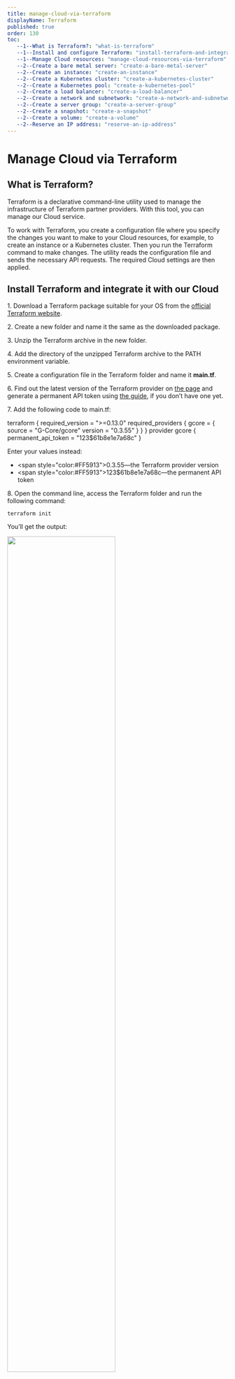 ```yaml
---
title: manage-cloud-via-terraform
displayName: Terraform
published: true
order: 130
toc:
   --1--What is Terraform?: "what-is-terraform"
   --1--Install and configure Terraform: "install-terraform-and-integrate-it-with-our-cloud"
   --1--Manage Cloud resources: "manage-cloud-resources-via-terraform"
   --2--Create a bare metal server: "create-a-bare-metal-server"
   --2--Create an instance: "create-an-instance"
   --2--Create a Kubernetes cluster: "create-a-kubernetes-cluster"
   --2--Create a Kubernetes pool: "create-a-kubernetes-pool"
   --2--Create a load balancer: "create-a-load-balancer"
   --2--Create a network and subnetwork: "create-a-network-and-subnetwork"
   --2--Create a server group: "create-a-server-group"
   --2--Create a snapshot: "create-a-snapshot"
   --2--Create a volume: "create-a-volume"
   --2--Reserve an IP address: "reserve-an-ip-address"
---
```

# Manage Cloud via Terraform

## What is Terraform?

Terraform is a declarative command-line utility used to manage the infrastructure of Terraform partner providers. With this tool, you can manage our Cloud service.

To work with Terraform, you create a configuration file where you specify the changes you want to make to your Cloud resources, for example, to create an instance or a Kubernetes cluster. Then you run the Terraform command to make changes. The utility reads the configuration file and sends the necessary API requests. The required Cloud settings are then applied.

## Install Terraform and integrate it with our Cloud

1\. Download a Terraform package suitable for your OS from the <a href="https://www.terraform.io/downloads" target="_blank">official Terraform website</a>.

2\. Create a new folder and name it the same as the downloaded package.

3\. Unzip the Terraform archive in the new folder.

4\. Add the directory of the unzipped Terraform archive to the PATH environment variable.

5\. Create a configuration file in the Terraform folder and name it **main.tf**.

6\. Find out the latest version of the Terraform provider on <a href="https://registry.terraform.io/providers/G-Core/gcorelabs/latest" target="_blank">the page</a> and generate a permanent API token using <a href="https://gcore.com/docs/account-settings/create-use-or-delete-a-permanent-api-token" target="_blank">the guide</a>, if you don’t have one yet.

7\. Add the following code to main.tf:

<code-block>
terraform {
  required_version = ">=0.13.0"
  required_providers {
    gcore = {
      source = "G-Core/gcore"
      version = "<span style="color:#FF5913">0.3.55</span>"
   }
  }
}
provider gcore {
  permanent_api_token = "<span style="color:#FF5913">123$61b8e1e7a68c</span>"
}
</code-block>

Enter your values instead:

- <span style="color:#FF5913">0.3.55</span>—the Terraform provider version  
- <span style="color:#FF5913">123$61b8e1e7a68c</span>—the permanent API token

8\. Open the command line, access the Terraform folder and run the following command:

```
terraform init
```

You’ll get the output:

<img src="https://support.gcore.com/hc/article_attachments/12966689446417" alt="" width="70%">

This means Terraform has been successfully downloaded and installed, and you can start working with it.

## Manage Cloud resources via Terraform

If you have already worked with Terraform, you can use this abridged guide on how to manage Gcore Cloud resources:

1\. Go to the Terraform documentation, click **Resources**, and copy the necessary code to main.tf.

2\. Customize values in the code.

3\. Run the following command to preview the expected changes:

```
terraform plan
```

4\. Run the following command to apply these changes:

```
terraform apply
```

You can also use our step-by-step guides below.

### Create a bare metal server

1. Open the **main.tf** file where you configured the Gcore provider for Terraform.

2. Copy the code below to the file and customize the highlighted values:

<code-block>
provider gcore {
  permanent_api_token = "<span style="color:#FF5913">251$d3361.............1b35f26d8"
}

resource "gcore_baremetal" "<span style="color:#FF5913">bm</span>" {
  name       = "<span style="color:#FF5913">baremetal_example</span>"
  flavor_id  = "<span style="color:#FF5913">bm1-infrastructure-small</span>"

  interface {
      type = "<span style="color:#FF5913">external</span>"
              <span style="color:#FF5913">is_parent = "true"</span>
  }
}
</code-block>

3. Configure your bare metal server.

  1) Specify "flavor_id".

  2) Configure “interface”.

Select the interface "type": "external", "subnet", "any_subnet", or "reserved_fixed_ip".  
    - If you select "subnet", specify the "network_ID" and "subnetwork_ID".  
    - If you select "anu_subnet", specify the "network_ID".  
    - If you select "reserved_fixed_ip", specify the "port_id".

(optional) Add <span style="color:#FF5913">is_parent = "true"</span> to ensure the interface cannot be detached and is always connected first.
(optional) Specify "order" to set the order in which interfaces will be attached.

  3) (optional) Specify "app_config" to set parameters for the application template from the marketplace.

  4) (optional) Specify the "image_id" or "apptemplate_id".

  5) (optional) Specify the "keypair_name".

  6) (optional) Specify the "name" of the server.

  7) (optional) Specify the "region_id" and "region_name".

  8) (optional) Specify the "project_id" and "project_name".

  9) (optional) Specify the "metadata_map": "key" and "value".

  10) (optional) Specify "username" and/or "password".

4. Save changes in the file.

5. Run the following command from the Terraform directory to preview the changes:

```
terraform plan
```

If the code contains an error, the output will show it.

6. Run the following command to apply the changes:

```
terraform apply
```

Terraform will ask you to confirm the action. Enter "yes".

### Create an instance

1. Open the main.tf file where you configured the Gcore provider for Terraform.

2. Copy the code to the file and customize the highlighted values:

<code-block>
provider gcore {
  permanent_api_token = "<span style="color:#FF5913">251$d3361.............1b35f26d8</span>"
}  
resource "gcore_reservedfixedip" "<span style="color:#FF5913">fixed_ip</span>" {
  type             = "ip_address"
  network_id       = "<span style="color:#FF5913">faf6507b-1ff1-4ebf-b540-befd5c09fe06</span>"
  fixed_ip_address = "<span style="color:#FF5913">192.168.13.6</span>"
  is_vip           = <span style="color:#FF5913">false</span>
}

resource "gcore_volume" "first_volume" {
  name       = "<span style="color:#FF5913">boot volume</span>"
  type_name  = "<span style="color:#FF5913">ssd_hiiops</span>"
  size       = <span style="color:#FF5913">10</span>
  image_id   = "<span style="color:#FF5913">6dc4e061-6fab-41f3-91a3-0ba848fb32d9</span>"
}

resource "gcore_floatingip" "<span style="color:#FF5913">fip</span>" {
  fixed_ip_address = <span style="color:#FF5913">gcore_reservedfixedip.fixed_ip.fixed_ip_address</span>
  port_id          = <span style="color:#FF5913">gcore_reservedfixedip.fixed_ip.port_id</span>
}

resource "gcore_instance" "<span style="color:#FF5913">v</span>" {
  name       = "<span style="color:#FF5913">hello</span>"
  flavor_id  = "<span style="color:#FF5913">g1-standard-1-2</span>"

  volume {
    source     = "existing-volume"
    volume_id  = <span style="color:#FF5913">gcore_volume.first_volume.id</span>
    boot_index = <span style="color:#FF5913">0</span>
  }

  interface {
    type            = "<span style="color:#FF5913">reserved_fixed_ip</span>"
    port_id         = <span style="color:#FF5913">gcore_reservedfixedip.fixed_ip.port_id</span>
    fip_source      = "<span style="color:#FF5913">existing</span>"
    existing_fip_id = <span style="color:#FF5913">gcore_floatingip.fip.id</span>
    security_groups = <span style="color:#FF5913">["ada84751-fcca-4491-9249-2dfceb321616"]</span>
  }
}
</code-block>

3. Configure resources required for the instance: [a reserved IP address](#reserve-an-ip-address), [network](#create-a-network-and-subnetwork), [subnetwork](#create-a-network-and-subnetwork), [volume](#create-a-volume).

4. Configure the instance.

  1) Specify "flavor_id".

  2) Configure "interface".

Select the interface "type": "external", "subnet", "any_subnet", or "reserved_fixed_ip".     
  - If you select "subnet", specify the "network_ID" and "subnetwork_ID".  
  - If you select "anu_subnet", specify the "network_ID".  
  - If you select "reserved_fixed_ip", specify the "port_id".
- (optional) Add is_parent = "true" to ensure the interface cannot be detached and is always connected first.
- (optional) Specify order to set the order in which interfaces will be attached.

  3) Configure "volume".

- Specify "source = existing-volume" and the "volume_id". Optionally, you can specify the size of the existing volume in GB.
- (optional) Specify the "boot_index". If "boot_index = 0", the volume cannot be detached.
- (optional) Specify the "type_name": "standard", "ssd_hiiops", "cold", or "ultra".

  4) (optional) Add "allow_app_ports = true" to allow application ports for instances created from marketplace templates.

  5) (optional) Specify "configuration" to set parameters for the application template from the marketplace: "key" and "value".

  6) (optional) Specify the "keypair_name".

  7) (optional) Specify the "metadata_map": "key" and "value".

  8) (optional) Specify the "name" of the instance.

  9) (optional) Specify "username" and "password".

  10) (optional) Specify the "region_id" and "region_name".

  11) (optional) Specify the "project_id" and "project_name".

  12) (optional) Specify the "security_group" to add firewalls.

5. Save changes in the file.

6. Run the following command from the Terraform directory to preview the expected changes:

```
terraform plan
```

If the code contains an error, the output will describe it.

7. Run the following command to apply the changes:

```
terraform apply
```

Terraform will ask you to confirm the action. Enter "yes".

### Create a Kubernetes cluster

1. Open the main.tf file where you configured the Gcore provider for Terraform.

2. Copy the code below to the file and customize the highlighted values:

<code-block>
provider gcore {
  permanent_api_token = "<span style="color:#FF5913">251$d3361.............1b35f26d8</span>"
}

resource "gcore_k8s" "v" {
  name          = "<span style="color:#FF5913">kluster_example</span>"
  fixed_network = "<span style="color:#FF5913">6bf878c1-1ce4-47c3-a39b-6b5f1d79bf25</span>"
  fixed_subnet  = "<span style="color:#FF5913">dc3a3ea9-86ae-47ad-a8e8-79df0ce04839</span>"
  pool {
    name               = "<span style="color:#FF5913">pool_example</span>"
    flavor_id          = "<span style="color:#FF5913">g1-standard-1-2</span>"
    min_node_count     = <span style="color:#FF5913">1</span>
    max_node_count     = <span style="color:#FF5913">2</span>
    node_count         = <span style="color:#FF5913">1</span>
    docker_volume_size = <span style="color:#FF5913">2</span>
  }
}
</code-block>

3. Configure the cluster.

  1) Specify “name”.

  2) Specify the “fixed_network” of the cluster.

  3) Specify the “fixed_subnet” and make sure the subnet has a router.

  4) Specify the “keypair”.

  5) (optional) Specify the “region_id” and “region_name”.

  6) (optional) Specify the “project_id” and “project_name”.

  7) (optional) Add ```auto_healing_enabled = "true"``` to allow automatic recovery of failed nodes.

  8) (optional) Add ```external_dns_enabled = "true"``` if you want to enable external DNS.

  9) Configure the pool, a set of cluster nodes with the same specifications.

  - Specify “name”.
  - Specify “flavor_id”.
  - Specify the “min_node_count” for autoscaling.
  - Specify the “max_node_count” for autoscaling.
  - Specify the “node_count”. This is the initial number of nodes to be deployed.
  - (optional) Specify the “docker_volume_size” in GB.
  - (optional) Select “docker_volume_type”: “standard”, “ssd\_hiiops”, “cold”, or “ultra”.

4. Save changes in the file.

5. Run the following command from the Terraform directory to preview the expected changes:

```
terraform plan
```

If the code contains an error, the output will show it.

6. Run the following command to apply the changes:

```
terraform apply
```

Terraform will ask you to confirm the action. Enter “yes”.

### Create a Kubernetes pool

1. Open the main.tf file where you configured the Gcore provider for Terraform.

2. Copy the code below to the file and customize the highlighted values:

<code-block>
provider gcore {
  permanent_api_token = "<span style="color:#FF5913">251$d3361.............1b35f26d8</span>"
}

resource "gcore_k8s_pool" "v" {
  cluster_id         = "<span style="color:#FF5913">6bf878c1-1ce4-47c3-a39b-6b5f1d79bf25</span>"
  name               = "<span style="color:#FF5913">pool_example</span>"
  flavor_id          = "<span style="color:#FF5913">g1-standard-1-2</span>"
  min_node_count     = <span style="color:#FF5913">1</span>
  max_node_count     = <span style="color:#FF5913">2</span>
  node_count         = <span style="color:#FF5913">1</span>
  docker_volume_size = <span style="color:#FF5913">2</span>
}
</code-block>

3. Configure the pool.

  1) Specify the “cluster_id” within which you want to create the pool.

  2) Specify the “name” of your pool.

  3) Specify “flavor_id”.

  4) Specify the “min_node_count” for autoscaling.

  5) Specify the “max_node_count” for autoscaling.

  6) Specify the “node_count”. This is the initial number of nodes to be deployed.

  7) (optional) Specify the “docker_volume_size” in GB.

  8) (optional) Select “docker_volume_type”: “standard”, “ssd_hiiops”, “cold”, or “ultra”.

  9) (optional) Specify the “region_id” and “region_name”.

  10) (optional) Specify the “project_id” and “project_name”.

4. Save changes in the file.

5. Run the following command from the Terraform directory to preview the expected changes:

```
terraform plan
```

If the code contains an error, the output will show it.

6. Run the following command to apply the changes:

```
terraform apply
```

Terraform will ask you to confirm the action. Enter “yes”.

### Create a load balancer

This section explains how to create a load balancer with a pool, listener, and member.

1. Open the main.tf file where you configured the Gcore provider for Terraform.

2. Copy the code below to the file and customize the highlighted values:

<code-block>
provider gcore {
  permanent_api_token = "<span style="color:#FF5913">251$d3361.............1b35f26d8</span>"
}

resource "gcore_loadbalancerv2" "<span style="color:#FF5913">lb</span>" {
  <span style="color:#FF5913">project_id = 1</span>
  <span style="color:#FF5913">region_id  = 1</span>
  name       = "<span style="color:#FF5913">lb_example</span>"
  flavor     = "<span style="color:#FF5913">lb1-1-2</span>"
}

resource "gcore_lblistener" "<span style="color:#FF5913">listener</span>" {
  name            = "<span style="color:#FF5913">listener_example</span>"
  protocol        = "<span style="color:#FF5913">TCP</span>"
  protocol_port   = <span style="color:#FF5913">36621</span>
  loadbalancer_id = <span style="color:#FF5913">gcore_loadbalancerv2.lb.id</span>
}

resource "gcore_lbpool" "<span style="color:#FF5913">pl</span>" {
  name            = "<span style="color:#FF5913">test_pool</span>"
  protocol        = "<span style="color:#FF5913">HTTP</span>"
  lb_algorithm    = "<span style="color:#FF5913">LEAST_CONNECTIONS</span>"
  loadbalancer_id = <span style="color:#FF5913">gcore_loadbalancer.lb.id</span>
  listener_id     = <span style="color:#FF5913">gcore_loadbalancer.lb.listener.0.id</span>
  <span style="color:#FF5913">health_monitor {
    type        = "PING"
    delay       = 60
    max_retries = 5
    timeout     = 10
  }</span>
  <span style="color:#FF5913">session_persistence {
    type        = "APP_COOKIE"
    cookie_name = "test_new_cookie"
  }</span>
}

resource "gcore_lbmember" "lbm" {
  pool_id       = <span style="color:#FF5913">gcore_lbpool.pl.id</span>
  address       = "<span style="color:#FF5913">10.10.2.15</span>"
  protocol_port = <span style="color:#FF5913">8081</span>
  weight        = <span style="color:#FF5913">5</span>
}
</code-block>

3. Configure the load balancer.

  1) Specify the “name” of your load balancer.

  2) Specify “flavor”.

  3) (optional) Specify the “region_id” and “region_name”.

  4) (optional) Specify the “project_id” and “project_name”.

  5) (optional) Specify the “vip_port_id” or “vip_network_id”.

  6) (optional) Specify the “vip_subnet_id”.

4. Configure the listener.

  1) Specify “name”.

  2) Select “protocol”: “HTTP”, “HTTPS”, “TCP”, “UDP”, or “TERMINATED_HTTPS”. If you select “TERMINATED_HTTPS”, specify the “secret_id”.

  3) Specify the “protocol_port”.

  4) Specify the “loadbalancer_id”.

  5) (optional) Add ```insert_x_forward = "true"``` to identify an original IP address of a client connecting to a web server via a load

  6) (optional) Specify the “region_id” and “region_name”.

  7) (optional) Specify the “project_id” and “project_name”.

5. Configure the pool.

  1) Specify “name”.

  2) Select “protocol”: “HTTP”, “HTTPS”, “TCP”, or “UDP”.

  3) Select “lb_algorithm”: “ROUND_ROBIN”, “LEAST_CONNECTIONS”, “SOURCE_IP”, or  “SOURCE_IP_PORT”.

  4) (optional) Add “health_monitor”.

  *   Select “type”: “HTTP”, “HTTPS”, “PING”, “TCP”, “TLS-HELLO”, or “UPD-CONNECT”.
  *   Specify the “delay” in seconds to set the time between sending probe requests to pool members.
  *   Specify the “max_tertires” to set the number of successful probes required to switch a member to the ONLINE state.
  *   Specify the “timeout” in seconds to set the maximum time to connect.
  *   (optional) Select “http_method”: “CONNECT”, “DELETE”, “GET”, “HEAD”, “OPTIONS”, “PATCH”, “POST”, “PUT”, or “TRACE”.
  *   (optional) Specify the “max_retrieve_down” to set the threshold of failures required to switch a member to the ERROR state.
  *   (optional) Specify “expected_codes”
  *   (optional) Specify the “url_path”

  5) (optional) Specify the “listener_id”.

  6) (optional) Specify the “loadbalancer_id”.

  7) (optional) Specify the “region_id” and “region_name”.

  8) (optional) Specify the “project_id” and “project_name”.

  9) (optional) Add “session_persistence”.

  *   Select “type”: “APP_COOKIE”, “HTTP_COOKIE”  
      If you select “APP_COOKIE” or “HTTP_COOKIE”, specify the “cookie_name”.  
      If you select “SOURCE_IP”, specify the “persistence_granularity” (for UDP ports only).
  *   (optional) Specify the “persistence_timeout”.

6. Configure the member.

  1) Specify the IP “address”.

  2) Specify the “pool_id”.

  3) Specify the “protocol_port”.

  4) Specify the “instance_id” or “subnet_id”.

  5) (optional) Specify member “weight” from 0 to 256.

7. Save changes in the file.

8. Run the following command from the Terraform directory to preview the expected changes:

```
terraform plan
```

If the code contains an error, the output will show it.

9. Run the following command to apply the changes:

```
terraform apply
```

Terraform will ask you to confirm the action. Enter “yes”.

### Create a network and subnetwork

1. Open the main.tf file where you configured the Gcore provider for Terraform.

2. Copy the code below to the file and customize the highlighted values:

<code-block>
provider gcore {
  permanent_api_token = "<span style="color:#FF5913">251$d3361.............1b35f26d8</span>"
}

resource "gcore_network" "<span style="color:#FF5913">network</span>" {
  name       = "<span style="color:#FF5913">network_example</span>"
  <span style="color:#FF5913">mtu        = 1450</span>
  <span style="color:#FF5913">type       = "vlan"</span>
}
</code-block>

3. Configure the network.

  1) Specify “name”.

  2) (optional) Add ```create_router = "false"``` to remove the external router from the network. Otherwise, the external router will be added by default.

  3) (optional) Add ```type = "vlan"```. Otherwise, a “vxlan” network will be created by default.

  4) (optional) Specify the “region_id” and “region_name”.

  5) (optional) Specify the “project_id” and “project_name”.

4. If you don’t need a subnetwork, skip to Step 6. To create a subnetwork, add the code below and customize the highlighted values:

<code-block>
resource "gcore_subnet" "<span style="color:#FF5913">subnet</span>" {
  name            = "<span style="color:#FF5913">subnet_example</span>"
  cidr            = "<span style="color:#FF5913">192.168.10.0/24</span>"
  network_id      = <span style="color:#FF5913">gcore_network.network.id</span>
}
</code-block>

5. Configure the subnetwork.

  1) Specify the “name” of the subnetwork.

  2) Specify the “cidr”.  

  - Select the IP address from the ranges: 10.0.0.0–10.255.255.255, 172.16.0.0–172.31.255.255, and 192.168.0.0–192.168.255.255.
  - Select the subnet mask from 16 to 24.

  3) Specify the “network_id” within which you want to create the subnet.

  4) (optional) Add ```connect_to_network_router = "true"``` if you want your subnetwork to be accessible for public networks through an external router. If not, add ```connect_to_network_router = "false"```. The default value is “true”.

  5) (optional) Add the “gateway_ip” of an external router, if any.

  6) (optional) Specify “dns_nameservers”.

  7) (optional) Add “host_routes”.

  - Specify the “destination”, the CIDR of the target subnetwork.
  - Specify the “nexthop”, the IPv4 address to forward traffic to if its destination IP matches the “destination” CIDR.

  8) (optional) Add “enable_dhcp = false” to disable DHCP. Otherwise, DHCP will be enabled by default.

  9) (optional) Specify the “region_id” and “region_name”.

  10) (optional) Specify the “project_id” and “project_name”.

6. Save changes in the file.

7. Run the following command from the Terraform directory to preview the expected changes:

```
terraform plan
```

If the code contains an error, the output will show it.

8. Run the following command to apply the changes:

```
terraform apply
```

Terraform will ask you to confirm the action. Enter “yes”.

### Create a server group

1. Open the main.tf file where you configured the Gcore provider for Terraform.

2. Copy the code below to the file and customize the highlighted values:

<code-block>
provider gcore {
  permanent_api_token = "<span style="color:#FF5913">251$d3361.............1b35f26d8</span>"
}

resource "gcore_servergroup" "<span style="color:#FF5913">default</span>" {
  name       = "<span style="color:#FF5913">server_group_example</span>"
  policy     = "<span style="color:#FF5913">affinity</span>"
  region_id  = <span style="color:#FF5913">1</span>
  project_id = <span style="color:#FF5913">1</span>
}
</code-block>

3. Configure the server group.

  1) Specify “name”.

  2) Select the ```policy: use "affinity"``` to run your servers on one physical server or "anti-affinity" to run your servers on different physical servers.

  3) (optional) Specify the “region_id” and “region_name”.

  4) (optional) Specify the “project_id” and “project_name”.

4. Save changes in the file.

5. Run the following command from the Terraform directory to preview the expected changes:

```
terraform plan
```

If the code contains an error, the output will show it.

6. Run the following command to apply the changes:

```
terraform apply
```

Terraform will ask you to confirm the action. Enter “yes”.

### Create a snapshot

1. Open the main.tf file where you configured the Gcore provider for Terraform.

2. Copy the code below to the file and customize the highlighted values:

<code-block>
provider gcore {
  permanent_api_token = "<span style="color:#FF5913">251$d3361.............1b35f26d8</span>"
}

resource "gcore_snapshot" "<span style="color:#FF5913">snapshot</span>" {
  project_id  = <span style="color:#FF5913">1</span>
  region_id   = <span style="color:#FF5913">1</span>
  name        = "<span style="color:#FF5913">snapshot_example</span>"
  volume_id   = "<span style="color:#FF5913">28e9edcb-1593-41fe-971b-da729c6ec301</span>"
}
</code-block>

3. Configure the snapshot.

  1) Specify “name”.

  2) Specify the “volume_id”.

  3) (optional) Add a “description”.

  4) (optional) Specify the “region_id” and “region_name”.

  5) (optional) Specify the “project_id” and “project_name”.

4. Save changes in the file.

5. Run the following command from the Terraform directory to preview the expected changes:

```
terraform plan
```

If the code contains an error, the output will describe it.

6. Run the following command to apply the changes:

```
terraform apply
```

Terraform will ask you to confirm the action. Enter “yes”.

### Create a volume

1. Open the main.tf file where you configured the Gcore provider for Terraform.

2. Copy the code below to the file and customize:

<code-block>
provider gcore {
  permanent_api_token = "<span style="color:#FF5913">251$d3361.............1b35f26d8</span>"
}

resource "gcore_volume" "<span style="color:#FF5913">volume</span>" {
  name       = "<span style="color:#FF5913">volume_example</span>"
  type_name  = "<span style="color:#FF5913">standard</span>"
  size       = <span style="color:#FF5913">1</span>
}
</code-block>

3. Configure the volume.

  1) Specify “name”.

  2) Specify the “snapshot_id” or “image_id”.

  3) (optional) Specify the “size” of your volume in GB.

  4) (optional) Select the “type_name”: “standard”, “ssd_hiiops”, “cold”, or “ultra”.

  5) (optional) Specify the “region_id” and “region_name”.

  6) (optional) Specify the “project_id” and “project_name”.

4. Save changes in the file.

5. Run the following command from the Terraform directory to preview the expected changes:

```
terraform plan
```

If the code contains an error, the output will show it.

6. Run the following command to apply the changes:

```
terraform apply
```

Terraform will ask you to confirm the action. Enter “yes”.

### Reserve an IP address

1. Open the main.tf file where you configured the Gcore provider for Terraform.

2. Copy the code below to the file and customize the highlighted values:

<code-block>
provider gcore {
  permanent_api_token = "<span style="color:#FF5913">251$d3361.............1b35f26d8</span>"
}

resource "gcore_reservedfixedip" "<span style="color:#FF5913">fixed_ip</span>" {
  project_id = <span style="color:#FF5913">1</span>
  region_id  = <span style="color:#FF5913">1</span>
  type       = "<span style="color:#FF5913">external</span>"
  is_vip     = <span style="color:#FF5913">false</span>
}
</code-block>

3. Configure the reserved IP address.

  1) Specify the “type": “subnet”, “any_subnet”, “external”, or “ip_address”.

  2) Specify if you want to use the reserved IP address as a virtual IP (VIP) address (“is_vip = true”) or not (“is_vip = false”). For more details, refer to this article: <a href="https://gcore.com/docs/cloud/networking/ip-address/create-and-configure-a-virtual-ip-vip-address" target="_blank">Create and configure a virtual IP (VIP) address</a>.

  3) (optional) Add “allowe_access_pairs” to assign one VIP to multiple machines. Specify the “ip_address” and “mac_address”.

  4) (optional) Specify the “network_id” and/or “subnet_id” to attach the IP address to a specific network or subnetwork.

  5) (optional) Specify the “region_id” and “region_name”.

  6) (optional) Specify the “project_id” and “project_name”.

4. Save changes in the file.

5. Run the following command from the Terraform directory to preview the expected changes:

```
terraform plan
```

If the code contains an error, the output will describe it.

6. Run the following command to apply the changes:

```
terraform apply
```

Terraform will ask you to confirm the action. Enter “yes”.